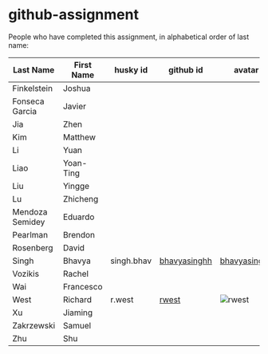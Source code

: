 # github-assignment

People who have completed this assignment, in alphabetical order of last name:

Last Name | First Name | husky id | github id      | avatar
---------|------------|-----------|-----------|---------
Finkelstein | Joshua |     |     |
Fonseca Garcia | Javier |     |     |
Jia | Zhen |     |     |
Kim | Matthew |     |     |
Li | Yuan |     |     |
Liao | Yoan-Ting |     |     |
Liu | Yingge |     |     |
Lu | Zhicheng |     |     |
Mendoza Semidey | Eduardo |     |     |
Pearlman | Brendon |     |     |
Rosenberg | David |     |     |
Singh | Bhavya |singh.bhav|[bhavyasinghh](https://github.com/bhavyasinghh)|[bhavyasinghh](https://github.com/bhavyasinghh.png)
Vozikis | Rachel |     |     |
Wai | Francesco |     |     |
West     |   Richard   | r.west      |   [rwest](https://github.com/rwest)        | ![rwest](https://github.com/rwest.png?size=40)
Xu | Jiaming |     |     |
Zakrzewski | Samuel |     |     |
Zhu | Shu |     |    |

